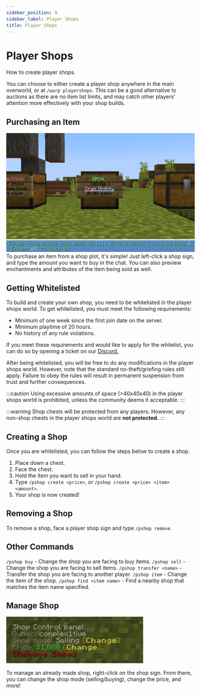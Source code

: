 ```yaml
---
sidebar_position: 9
sidebar_label: Player Shops
title: Player Shops
---
```


# Player Shops
How to create player shops.

You can choose to either create a player shop anywhere in the main overworld, or at `/warp playershops`. This can be a good alternative to auctions as there are no item list limits, and may catch other players' attention more effectively with your shop builds. <br />

## Purchasing an Item
![Player Shop](./img/playershop/playershop.png)
![Type in Chat](./img/playershop/playershop-type.png)
To purchase an item from a shop plot, it's simple! Just left-click a shop sign, and type the amount you want to buy in the chat. You can also preview enchantments and attributes of the item being sold as well.

## Getting Whitelisted
To build and create your own shop, you need to be whitelisted in the player shops world. To get whitelisted, you must meet the following requirements:
- Minimum of one week since the first join date on the server.
- Minimum playtime of 20 hours.
- No history of any rule violations.

If you meet these requirements and would like to apply for the whitelist, you can do so by opening a ticket on our [Discord.](https://discord.hexarchon.net/)

After being whitelisted, you will be free to do any modifications in the player shops world. However, note that the standard no-theft/griefing rules still apply. Failure to obey the rules will result in permanent suspension from trust and further consequences.

:::caution
Using excessive amounts of space (>40x40x40) in the player shops world is prohibited, unless the community deems it acceptable.
:::

:::warning
Shop chests will be protected from any players. However, any non-shop chests in the player shops world are **not protected.**
:::

## Creating a Shop
Once you are whitelisted, you can follow the steps below to create a shop.

1. Place down a chest.
2. Face the chest.
3. Hold the item you want to sell in your hand.
4. Type `/pshop create <price>`, or `/pshop create <price> <item> <amount>`.
5. Your shop is now created!

## Removing a Shop
To remove a shop, face a player shop sign and type `/pshop remove`.

## Other Commands 
`/pshop buy` - Change the shop you are facing to buy items.
`/pshop sell` - Change the shop you are facing to sell items.
`/pshop transfer <name>` - Transfer the shop you are facing to another player.
`/pshop item` - Change the item of the shop.
`/pshop find <item name>` - Find a nearby shop that matches the item name specified.

## Manage Shop
![Player Control](./img/playershop/playershop-control.png)

To manage an already made shop, right-click on the shop sign. From there, you can change the shop mode (selling/buying), change the price, and more!